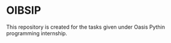 # OIBSIP

This repository is created for the tasks given under Oasis Pythin programming internship.
